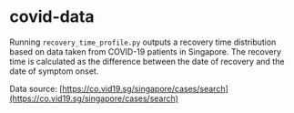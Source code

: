# covid-data

Running ``recovery_time_profile.py`` outputs a recovery time distribution based on data taken from COVID-19 patients in Singapore. The recovery time is calculated as the difference between the date of recovery and the date of symptom onset.

Data source: [https://co.vid19.sg/singapore/cases/search](https://co.vid19.sg/singapore/cases/search)
